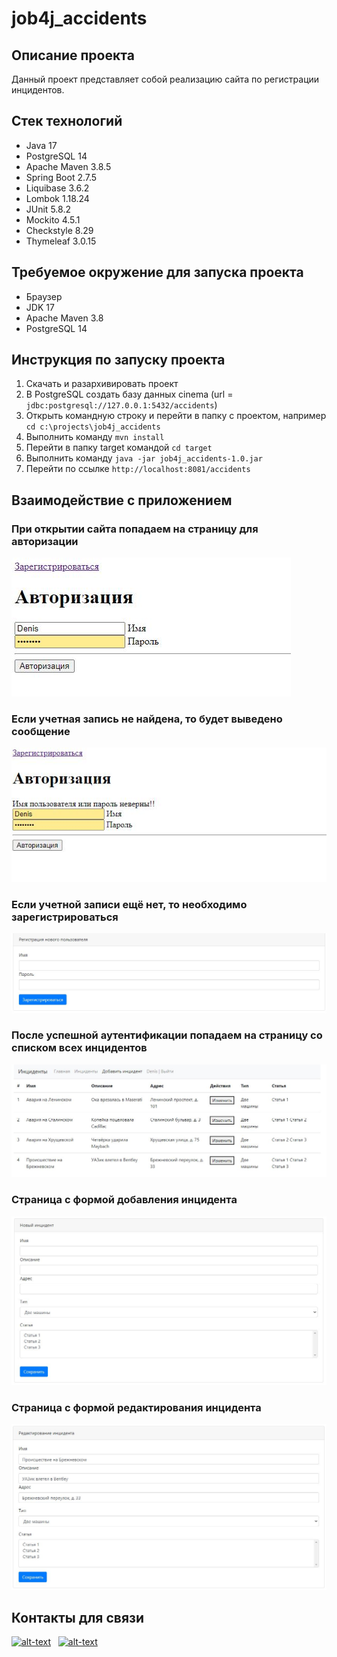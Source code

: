 # job4j_accidents

## Описание проекта
Данный проект представляет собой реализацию сайта по регистрации инцидентов.

## Стек технологий
* Java 17
* PostgreSQL 14
* Apache Maven 3.8.5
* Spring Boot 2.7.5
* Liquibase 3.6.2
* Lombok 1.18.24
* JUnit 5.8.2
* Mockito 4.5.1
* Checkstyle 8.29
* Thymeleaf 3.0.15

## Требуемое окружение для запуска проекта
* Браузер
* JDK 17
* Apache Maven 3.8
* PostgreSQL 14

## Инструкция по запуску проекта
1) Скачать и разархивировать проект
2) В PostgreSQL создать базу данных cinema (url = `jdbc:postgresql://127.0.0.1:5432/accidents`)
3) Открыть командную строку и перейти в папку с проектом, например `cd c:\projects\job4j_accidents`
4) Выполнить команду `mvn install`
5) Перейти в папку target командой `cd target`
6) Выполнить команду `java -jar job4j_accidents-1.0.jar`
7) Перейти по ссылке `http://localhost:8081/accidents`

## Взаимодействие с приложением

### При открытии сайта попадаем на страницу для авторизации
![img.jpg](img/loginPage.jpg)

### Если учетная запись не найдена, то будет выведено сообщение
![img.jpg](img/incorrectLogin.jpg)

### Если учетной записи ещё нет, то необходимо зарегистрироваться
![img.jpg](img/regPage.jpg)

### После успешной аутентификации попадаем на страницу со списком всех инцидентов
![img.jpg](img/allIncidents.jpg)

### Страница с формой добавления инцидента
![img.jpg](img/addIncident.jpg)

### Страница с формой редактирования инцидента
![img.jpg](img/editIncident.jpg)

## Контакты для связи
[![alt-text](https://img.shields.io/badge/-telegram-grey?style=flat&logo=telegram&logoColor=white)](https://t.me/kalchenko_denis)&nbsp;&nbsp;
[![alt-text](https://img.shields.io/badge/@%20email-005FED?style=flat&logo=mail&logoColor=white)](mailto:denfort50@yandex.ru)&nbsp;&nbsp;
